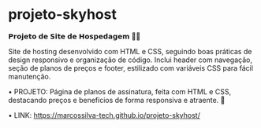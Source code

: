 # projeto-skyhost

𝗣𝗿𝗼𝗷𝗲𝘁𝗼 𝗱𝗲 𝗦𝗶𝘁𝗲 𝗱𝗲 𝗛𝗼𝘀𝗽𝗲𝗱𝗮𝗴𝗲𝗺 👨‍💻

Site de hosting desenvolvido com HTML e CSS, seguindo boas práticas de design responsivo e organização de código. Inclui header com navegação, seção de planos de preços e footer, estilizado com variáveis CSS para fácil manutenção. 

• PROJETO: Página de planos de assinatura, feita com HTML e CSS, destacando preços e benefícios de forma responsiva e atraente. 📃

• LINK: https://marcossilva-tech.github.io/projeto-skyhost/

